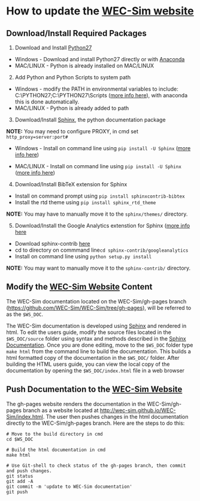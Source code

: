 
# How to update the [WEC-Sim website](http://wec-sim.github.io/WEC-Sim)

## Download/Install Required Packages
1. Download and Install [Python27](https://www.python.org/downloads/)
  * Windows - Download and install Python27 directly or with [Anaconda](https://www.continuum.io/downloads )
  * MAC/LINUX -  Python is already installed on MAC/LINUX 

2. Add Python and Python Scripts to system path
  * Windows - modify the PATH in environmental variables to include: C:\PYTHON27;C:\PYTHON27\Scripts ([more info here](http://stackoverflow.com/questions/3701646/how-to-add-to-the-pythonpath-in-windows-7)), with anaconda this is done automatically. 
  * MAC/LINUX -  Python is already added to path

3. Download/Install [Sphinx](http://www.sphinx-doc.org/en/stable/index.html), the python documentation package

 **NOTE:** You may need to configure PROXY, in cmd set ``http_proxy=server:port#``
 
  * Windows - Install on command line using ``pip install -U Sphinx`` ([more info here](http://sphinx-doc.org/latest/install.html#windows-install-python-and-sphinx))

  * MAC/LINUX - Install on command line using ``pip install -U Sphinx`` ([more info here](http://www.sphinx-doc.org/en/stable/install.html#mac-os-x-install-sphinx-using-macports))


4. Download/Install BibTeX extension for Sphinx
  * Install on command prompt using ``pip install sphinxcontrib-bibtex``
  * Install the rtd theme using ``pip install sphinx_rtd_theme``
 
 **NOTE:** You may have to manually move it to the ``sphinx/themes/`` directory.

5. Download/Install the Google Analytics extenstion for Sphinx ([more info here](http://www.milos.curuvija.com/miscellaneous/sphinx/sphinx_google_analytics_integration.html#)
  * Download sphinx-contrib [here](https://bitbucket.org/birkenfeld/sphinx-contrib/)
  * cd to directory on commmand line``cd sphinx-contrib/googleanalytics`` 
  * Install on command line using ``python setup.py install`` 

 **NOTE:** You may want to manually move it to the ``sphinx-contrib/`` directory.

## Modify the [WEC-Sim Website](http://wec-sim.github.io/WEC-Sim) Content
The WEC-Sim documentation located on the WEC-Sim/gh-pages branch (https://github.com/WEC-Sim/WEC-Sim/tree/gh-pages), will be referred to as the ``$WS_DOC``.

The WEC-Sim documentation is developed using [Sphinx](http://sphinx-doc.org/) and rendered in html. To edit  the users guide, modify the source files located in the ``$WS_DOC/source`` folder using syntax and methods described in the [Sphinx Documentation](http://sphinx-doc.org/contents.html). Once you are done editing, move to the ``$WS_DOC`` folder type ``make html`` from the command line to build the documentation. This builds a html formatted copy of the documentation in the ``$WS_DOC/`` folder. After building the HTML users guide, you can view the local copy of the documentation by opening the ``$WS_DOC/index.html`` file in a web browser

## Push Documentation to the [WEC-Sim Website](http://wec-sim.github.io/WEC-Sim)
The gh-pages website renders the documentation in the WEC-Sim/gh-pages branch as a website located at http://wec-sim.github.io/WEC-Sim/index.html. The user then pushes changes in the html documentation directly to the WEC-Sim/gh-pages branch. Here are the steps to do this:

  ```Shell
  # Move to the build directory in cmd
  cd $WS_DOC

  # Build the html documentation in cmd
  make html

  # Use Git-shell to check status of the gh-pages branch, then commit and push changes. 
  git status
  git add -A
  git commit -m 'update to WEC-Sim documentation'
  git push
  ```

